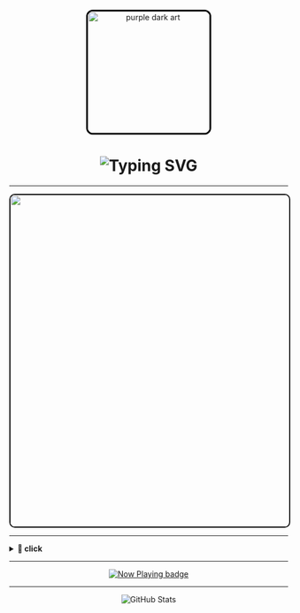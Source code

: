 <!-- Custom image from Pinterest -->
<p align="center">
  <img src="https://i.pinimg.com/736x/8e/35/31/8e3531f2b185d1f8fc48d75fddcfcb12.jpg" width="220"
       style="border: 3px solid #000; border-radius: 12px;" alt="purple dark art" />
</p>

<h1 align="center">
  <img src="https://readme-typing-svg.herokuapp.com?font=Fira+Code&weight=700&size=26&pause=1000&center=true&vCenter=true&color=000000&width=435&lines=welcome+to+my+dark+side;just+wandering+through+the+shadows..." alt="Typing SVG" />
</h1>

---

<p align="center">
  <img src="https://media.giphy.com/media/jt7bAtEijhurm/giphy.gif" width="600" style="border: 2px solid #111; border-radius: 10px;" />
</p>

---

<details>
<summary><b>🖤 click</b></summary>

> “Silence speaks louder in the dark.”

</details>

---

<!-- Music -->
<p align="center">
  <a href="https://www.youtube.com/watch?v=Kznek1uNVsg" target="_blank">
    <img src="https://img.shields.io/badge/Now%20Playing-Shut%20Me%20Up%20by%20Mindless%20Self%20Indulgence-black?style=for-the-badge&logo=youtube&logoColor=red" alt="Now Playing badge" />
  </a>
</p>

---

<!-- GitHub Stats -->
<p align="center">
  <img src="https://github-readme-stats.vercel.app/api?username=ximaxik&show_icons=true&theme=tokyonight&hide" alt="GitHub Stats" />
</p>
